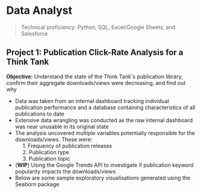 # Data Analyst
> Technical proficiency: Python, SQL, Excel/Google Sheets, and Salesforce

## Project 1: Publication Click-Rate Analysis for a Think Tank
**Objective:** Understand the state of the Think Tank's publication library, confirm their aggregate downloads/views were decreasing, and find out why
- Data was taken from an internal dashboard tracking individual publication performance and a database containing characteristics of all publications to date
- Extensive data wrangling was conducted as the raw internal dashboard was near unusable in its original state
- The analysis uncovered multiple variables potentially responsible for the downloads/views. These were:\
  &nbsp;&nbsp;&nbsp;&nbsp; 1. Frequency of publication releases\
  &nbsp;&nbsp;&nbsp;&nbsp; 2. Publication type\
  &nbsp;&nbsp;&nbsp;&nbsp; 3. Publication topic
- (**WIP**) Using the Google Trends API to investigate if publication keyword popularity impacts the downloads/views
- Below are some sample exploratory visualisations generated using the Seaborn package
